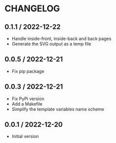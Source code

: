 CHANGELOG
===============================================================================

0.1.1 / 2022-12-22
-------------------------------------------------------------------------------

* Handle inside-front, inside-back and back pages
* Generate the SVG output as a temp file


0.0.5 / 2022-12-21
-------------------------------------------------------------------------------

* Fix pip package

0.0.3 / 2022-12-21
-------------------------------------------------------------------------------

* Fix PyPi version
* Add a Makefile
* Simplify the template variables name scheme

0.0.1 / 2022-12-20
-------------------------------------------------------------------------------

* Initial version
